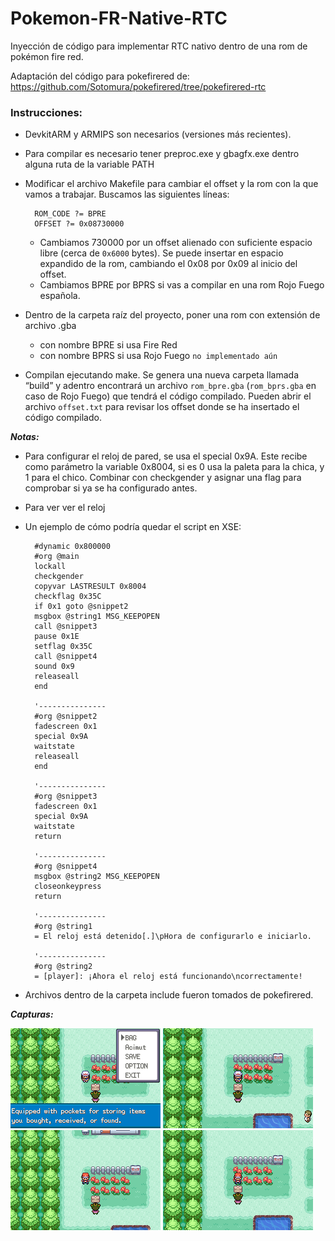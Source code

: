 # Pokemon-FR-Native-RTC
 Inyección de código para implementar RTC nativo dentro de una rom de pokémon fire red.

Adaptación del código para pokefirered de: https://github.com/Sotomura/pokefirered/tree/pokefirered-rtc
 


### Instrucciones:

- DevkitARM y ARMIPS son necesarios (versiones más recientes).

- Para compilar es necesario tener preproc.exe y gbagfx.exe dentro alguna ruta de la variable PATH

- Modificar el archivo Makefile para cambiar el offset y la rom con la que vamos a trabajar. Buscamos las siguientes líneas:
        
        ROM_CODE ?= BPRE
        OFFSET ?= 0x08730000
    - Cambiamos 730000 por un offset alienado con suficiente espacio libre (cerca de `0x6000` bytes). Se puede insertar en espacio expandido de la rom, cambiando el 0x08 por 0x09 al inicio del offset.
    - Cambiamos BPRE por BPRS si vas a compilar en una rom Rojo Fuego española.

- Dentro de la carpeta raíz del proyecto, poner una rom con extensión de archivo .gba
    - con nombre BPRE si usa Fire Red
    - con nombre BPRS si usa Rojo Fuego `no implementado aún`

- Compilan ejecutando make. Se genera una nueva carpeta llamada “build” y adentro encontrará un archivo `rom_bpre.gba` (`rom_bprs.gba` en caso de Rojo Fuego) que tendrá el código compilado. Pueden abrir el archivo `offset.txt` para revisar los offset donde se ha insertado el código compilado.

***Notas:***
- Para configurar el reloj de pared, se usa el special 0x9A. Este recibe como parámetro la variable 0x8004, si es 0 usa la paleta para la chica, y 1 para el chico. Combinar con checkgender y asignar una flag para comprobar si ya se ha configurado antes.
- Para ver ver el reloj
- Un ejemplo de cómo podría quedar el script en XSE:
        
        #dynamic 0x800000
        #org @main
        lockall
        checkgender
        copyvar LASTRESULT 0x8004
        checkflag 0x35C
        if 0x1 goto @snippet2
        msgbox @string1 MSG_KEEPOPEN
        call @snippet3
        pause 0x1E
        setflag 0x35C
        call @snippet4
        sound 0x9
        releaseall
        end
        
        '---------------
        #org @snippet2
        fadescreen 0x1
        special 0x9A
        waitstate
        releaseall
        end
        
        '---------------
        #org @snippet3
        fadescreen 0x1
        special 0x9A
        waitstate
        return
        
        '---------------
        #org @snippet4
        msgbox @string2 MSG_KEEPOPEN
        closeonkeypress
        return
        
        '---------------
        #org @string1
        = El reloj está detenido[.]\pHora de configurarlo e iniciarlo.
        
        '---------------
        #org @string2
        = [player]: ¡Ahora el reloj está funcionando\ncorrectamente!

- Archivos dentro de la carpeta include fueron tomados de pokefirered.

***Capturas:***

![Screenshot1](gif/f1.gif)
![Screenshot2](gif/f2.gif)
![Screenshot3](gif/m1.gif)
![Screenshot4](gif/m2.gif)
